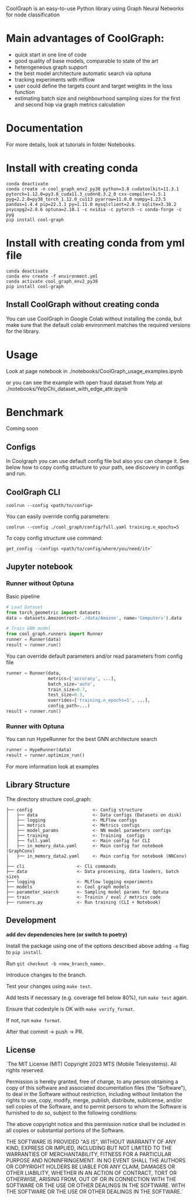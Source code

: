 CoolGraph is an easy-to-use Python library using Graph Neural Networks for node classification

# Main advantages of CoolGraph:
 - quick start in one line of code
 - good quality of base models, comparable to state of the art
 - heterogeneous graph support
 - the best model architecture automatic search via optuna
 - tracking experiments with mlflow
 - user could define the targets count and target weights in the loss function
 - estimating batch size and neighbourhood sampling sizes for the first and second hop via graph metrics calculation

# Documentation

For more details, look at tutorials in folder Notebooks.

# Install with creating conda

`conda deactivate` <br>
`conda create -n cool_graph_env2_py38 python=3.8 cudatoolkit=11.3.1 pytorch=1.12.0=py3.8_cuda11.3_cudnn8.3.2_0 cxx-compiler=1.5.1 pyg=2.2.0=py38_torch_1.12.0_cu113 pyarrow=11.0.0 numpy=1.23.5 pandas=1.4.4 pip=22.3.1 py=1.11.0 mysqlclient=2.0.3 sqlite=3.38.2 psycopg2=2.8.6 optuna=2.10.1 -c nvidia -c pytorch -c conda-forge -c pyg`  <br>
`pip install cool-graph` 


# Install with creating conda from yml file


`conda deactivate` <br>
`conda env create -f environment.yml`  <br>
`conda activate cool_graph_env2_py38`  <br>
`pip install cool-graph`


## Install CoolGraph without creating conda

You can use CoolGraph in Google Colab without installing the conda, but make sure that the default colab environment matches the required versions for the library. 


# Usage

Look at page notebook in ./notebooks/CoolGraph_usage_examples.ipynb

or you can see the example with open fraud dataset from Yelp at ./notebooks/YelpChi_dataset_with_edge_attr.ipynb


# Benchmark

Coming soon

## Configs

In Coolgraph you can use default config file but also you can change it. See below how to copy config structure to your path, see discovery in configs and run.

## CoolGraph CLI

`coolrun --config <path/to/config>`

You can easily override config parameters: 

```coolrun --config ./cool_graph/config/full.yaml training.n_epochs=5```

To copy config structure use command:

    get_config --configs <path/to/config/where/you/need/it>`

## Jupyter notebook
### Runner without Optuna

Basic pipeline
```python
# Load Dataset
from torch_geometric import datasets
data = datasets.Amazon(root='./data/Amazon', name='Computers').data

# Train GNN model
from cool_graph.runners import Runner
runner = Runner(data)
result = runner.run()
```

You can override default parameters and/or read parameters from config file
```python
runner = Runner(data, 
                metrics=['accuracy', ...], 
                batch_size='auto', 
                train_size=0.7, 
                test_size=0.3, 
                overrides=['training.n_epochs=1', ...], 
                config_path=...)
result = runner.run()                
```
### Runner with Optuna
You can run HypeRunner for the best GNN architecture search
```python
runner = HypeRunner(data)
result = runner.optimize_run()
```
For more information look at examples

## Library Structure

The directory structure cool_graph:

```
├── config                       <- Config structure
│   ├── data                     <- Data configs (Datasets on disk)
│   ├── logging                  <- MLFlow configs
│   ├── metrics                  <- Metrics configs
│   ├── model_params             <- NN model parameters configs
│   ├── training                 <- Training  configs
│   ├── full.yaml                <- Main config for CLI 
│   ├── in_memory_data.yaml      <- Main config for notebook (GraphConv)
│   ├── in_memory_data2.yaml     <- Main config for notebook (NNConv)
│
├── cli                    <- Cli commands
├── data                   <- Data processing, data loaders, batch sizes
├── logging                <- MLflow logging experiments
├── models                 <- Cool graph models
├── parameter_search       <- Sampling model params for Optuna
├── train                  <- Trainin / eval / metrics code
├── runners.py             <- Run training (CLI + Notebook)

```

## Development

**add dev dependencies here (or switch to poetry)**

Install the package using one of the options described above adding `-e` flag to `pip install`.

Run `git checkout -b <new_branch_name>`.

Introduce changes to the branch.

Test your changes using `make test`.

Add tests if necessary (e.g. coverage fell below 80%), run `make test` again.

Ensure that codestyle is OK with `make verify_format`.

If not, run `make format`.

After that commit -> push -> PR.

## License 

`The MIT License (MIT)
Copyright 2023 MTS (Mobile Telesystems). All rights reserved.

Permission is hereby granted, free of charge, to any person obtaining a copy of this software and associated documentation files (the "Software"), to deal in the Software without restriction, including without limitation the rights to use, copy, modify, merge, publish, distribute, sublicense, and/or sell copies of the Software, and to permit persons to whom the Software is furnished to do so, subject to the following conditions:

The above copyright notice and this permission notice shall be included in all copies or substantial portions of the Software.

THE SOFTWARE IS PROVIDED "AS IS", WITHOUT WARRANTY OF ANY KIND, EXPRESS OR IMPLIED, INCLUDING BUT NOT LIMITED TO THE WARRANTIES OF MERCHANTABILITY, FITNESS FOR A PARTICULAR PURPOSE AND NONINFRINGEMENT. IN NO EVENT SHALL THE AUTHORS OR COPYRIGHT HOLDERS BE LIABLE FOR ANY CLAIM, DAMAGES OR OTHER LIABILITY, WHETHER IN AN ACTION OF CONTRACT, TORT OR OTHERWISE, ARISING FROM, OUT OF OR IN CONNECTION WITH THE SOFTWARE OR THE USE OR OTHER DEALINGS IN THE SOFTWARE.
WITH THE SOFTWARE OR THE USE OR OTHER DEALINGS IN THE SOFTWARE.`








